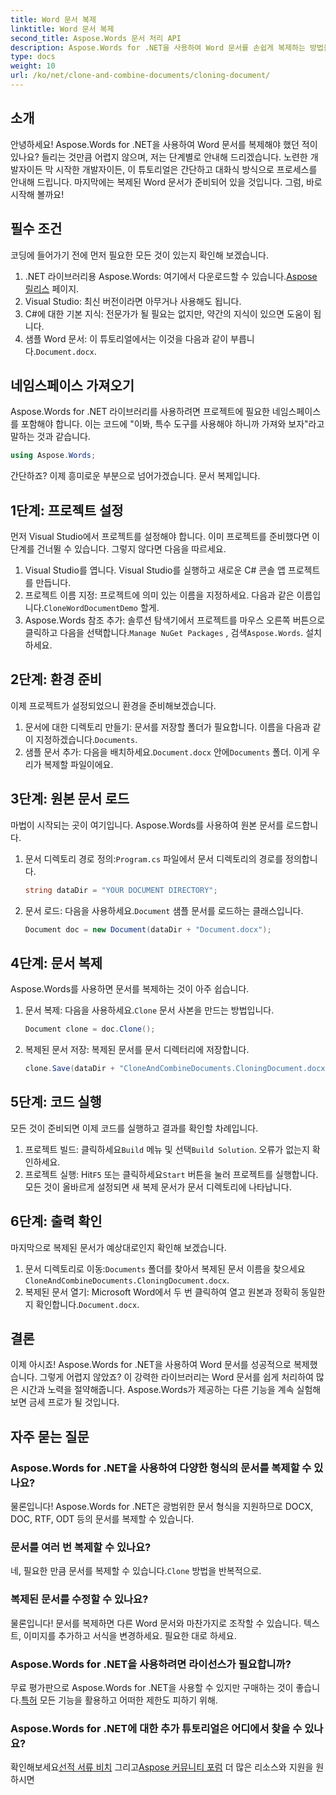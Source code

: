 ```yaml
---
title: Word 문서 복제
linktitle: Word 문서 복제
second_title: Aspose.Words 문서 처리 API
description: Aspose.Words for .NET을 사용하여 Word 문서를 손쉽게 복제하는 방법을 단계별 가이드로 알아보세요. 초보자와 숙련된 개발자 모두에게 적합합니다.
type: docs
weight: 10
url: /ko/net/clone-and-combine-documents/cloning-document/
---
```

## 소개

안녕하세요! Aspose.Words for .NET을 사용하여 Word 문서를 복제해야 했던 적이 있나요? 들리는 것만큼 어렵지 않으며, 저는 단계별로 안내해 드리겠습니다. 노련한 개발자이든 막 시작한 개발자이든, 이 튜토리얼은 간단하고 대화식 방식으로 프로세스를 안내해 드립니다. 마지막에는 복제된 Word 문서가 준비되어 있을 것입니다. 그럼, 바로 시작해 볼까요!

## 필수 조건

코딩에 들어가기 전에 먼저 필요한 모든 것이 있는지 확인해 보겠습니다.

1.  .NET 라이브러리용 Aspose.Words: 여기에서 다운로드할 수 있습니다.[Aspose 릴리스](https://releases.aspose.com/words/net/) 페이지.
2. Visual Studio: 최신 버전이라면 아무거나 사용해도 됩니다.
3. C#에 대한 기본 지식: 전문가가 될 필요는 없지만, 약간의 지식이 있으면 도움이 됩니다.
4.  샘플 Word 문서: 이 튜토리얼에서는 이것을 다음과 같이 부릅니다.`Document.docx`.

## 네임스페이스 가져오기

Aspose.Words for .NET 라이브러리를 사용하려면 프로젝트에 필요한 네임스페이스를 포함해야 합니다. 이는 코드에 "이봐, 특수 도구를 사용해야 하니까 가져와 보자"라고 말하는 것과 같습니다.

```csharp
using Aspose.Words;
```

간단하죠? 이제 흥미로운 부분으로 넘어가겠습니다. 문서 복제입니다.

## 1단계: 프로젝트 설정

먼저 Visual Studio에서 프로젝트를 설정해야 합니다. 이미 프로젝트를 준비했다면 이 단계를 건너뛸 수 있습니다. 그렇지 않다면 다음을 따르세요.

1. Visual Studio를 엽니다. Visual Studio를 실행하고 새로운 C# 콘솔 앱 프로젝트를 만듭니다.
2.  프로젝트 이름 지정: 프로젝트에 의미 있는 이름을 지정하세요. 다음과 같은 이름입니다.`CloneWordDocumentDemo` 할게.
3.  Aspose.Words 참조 추가: 솔루션 탐색기에서 프로젝트를 마우스 오른쪽 버튼으로 클릭하고 다음을 선택합니다.`Manage NuGet Packages` , 검색`Aspose.Words`. 설치하세요.

## 2단계: 환경 준비

이제 프로젝트가 설정되었으니 환경을 준비해보겠습니다.

1.  문서에 대한 디렉토리 만들기: 문서를 저장할 폴더가 필요합니다. 이름을 다음과 같이 지정하겠습니다.`Documents`.
2.  샘플 문서 추가: 다음을 배치하세요.`Document.docx` 안에`Documents` 폴더. 이게 우리가 복제할 파일이에요.

## 3단계: 원본 문서 로드

마법이 시작되는 곳이 여기입니다. Aspose.Words를 사용하여 원본 문서를 로드합니다.

1.  문서 디렉토리 경로 정의:`Program.cs` 파일에서 문서 디렉토리의 경로를 정의합니다.
   
    ```csharp
    string dataDir = "YOUR DOCUMENT DIRECTORY";
    ```

2.  문서 로드: 다음을 사용하세요.`Document` 샘플 문서를 로드하는 클래스입니다.

    ```csharp
    Document doc = new Document(dataDir + "Document.docx");
    ```

## 4단계: 문서 복제

Aspose.Words를 사용하면 문서를 복제하는 것이 아주 쉽습니다.

1.  문서 복제: 다음을 사용하세요.`Clone` 문서 사본을 만드는 방법입니다.

    ```csharp
    Document clone = doc.Clone();
    ```

2. 복제된 문서 저장: 복제된 문서를 문서 디렉터리에 저장합니다.

    ```csharp
    clone.Save(dataDir + "CloneAndCombineDocuments.CloningDocument.docx");
    ```

## 5단계: 코드 실행

모든 것이 준비되면 이제 코드를 실행하고 결과를 확인할 차례입니다.

1. 프로젝트 빌드: 클릭하세요`Build` 메뉴 및 선택`Build Solution`. 오류가 없는지 확인하세요.
2.  프로젝트 실행: Hit`F5` 또는 클릭하세요`Start` 버튼을 눌러 프로젝트를 실행합니다. 모든 것이 올바르게 설정되면 새 복제 문서가 문서 디렉토리에 나타납니다.

## 6단계: 출력 확인

마지막으로 복제된 문서가 예상대로인지 확인해 보겠습니다.

1.  문서 디렉토리로 이동:`Documents` 폴더를 찾아서 복제된 문서 이름을 찾으세요`CloneAndCombineDocuments.CloningDocument.docx`.
2.  복제된 문서 열기: Microsoft Word에서 두 번 클릭하여 열고 원본과 정확히 동일한지 확인합니다.`Document.docx`.

## 결론

이제 아시죠! Aspose.Words for .NET을 사용하여 Word 문서를 성공적으로 복제했습니다. 그렇게 어렵지 않았죠? 이 강력한 라이브러리는 Word 문서를 쉽게 처리하여 많은 시간과 노력을 절약해줍니다. Aspose.Words가 제공하는 다른 기능을 계속 실험해 보면 금세 프로가 될 것입니다.

## 자주 묻는 질문

### Aspose.Words for .NET을 사용하여 다양한 형식의 문서를 복제할 수 있나요?

물론입니다! Aspose.Words for .NET은 광범위한 문서 형식을 지원하므로 DOCX, DOC, RTF, ODT 등의 문서를 복제할 수 있습니다.

### 문서를 여러 번 복제할 수 있나요?

 네, 필요한 만큼 문서를 복제할 수 있습니다.`Clone` 방법을 반복적으로.

### 복제된 문서를 수정할 수 있나요?

물론입니다! 문서를 복제하면 다른 Word 문서와 마찬가지로 조작할 수 있습니다. 텍스트, 이미지를 추가하고 서식을 변경하세요. 필요한 대로 하세요.

### Aspose.Words for .NET을 사용하려면 라이선스가 필요합니까?

 무료 평가판으로 Aspose.Words for .NET을 사용할 수 있지만 구매하는 것이 좋습니다.[특허](https://purchase.aspose.com/buy) 모든 기능을 활용하고 어떠한 제한도 피하기 위해.

### Aspose.Words for .NET에 대한 추가 튜토리얼은 어디에서 찾을 수 있나요?

 확인해보세요[선적 서류 비치](https://reference.aspose.com/words/net/) 그리고[Aspose 커뮤니티 포럼](https://forum.aspose.com/c/words/8) 더 많은 리소스와 지원을 원하시면